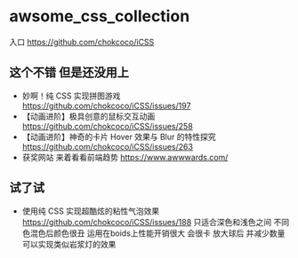 # awsome_css_collection

入口 https://github.com/chokcoco/iCSS

## 这个不错 但是还没用上
-  妙啊！纯 CSS 实现拼图游戏 https://github.com/chokcoco/iCSS/issues/197
- 【动画进阶】极具创意的鼠标交互动画 https://github.com/chokcoco/iCSS/issues/258
- 【动画进阶】神奇的卡片 Hover 效果与 Blur 的特性探究  https://github.com/chokcoco/iCSS/issues/263
- 获奖网站 来着看看前端趋势 https://www.awwwards.com/

## 试了试

- 使用纯 CSS 实现超酷炫的粘性气泡效果    https://github.com/chokcoco/iCSS/issues/188
    只适合深色和浅色之间 不同色混色后颜色很丑 
    运用在boids上性能开销很大  会很卡
    放大球后 并减少数量 可以实现类似岩浆灯的效果

